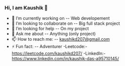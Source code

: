 ### Hi, I am Kaushik 👋

- 🔭 I’m currently working on -- Web developement
- 👯 I’m looking to collaborate on -- Big full stack project
- 🤔 I’m looking for help -- On my project
- 💬 Ask me about -- Anything (only project)
- 📫 How to reach me: -- kaushikd207@gmail.com
- ⚡ Fun fact: -- Adventurer
-Leetcode:- https://leetcode.com/kaushikd207/
-LinkedIn:- https://www.linkedin.com/in/kaushik-das-a95710145/
